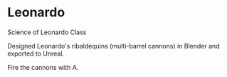 # Leonardo
Science of Leonardo Class

Designed Leonardo's ribaldequins (multi-barrel cannons) in Blender and exported to Unreal.

Fire the cannons with A.

